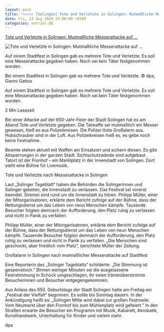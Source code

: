 ```yaml
---
layout: post
title: "🔥🔥🔥🔥 [Solingen] Tote und Verletzte in Solingen: Mutmaßliche Messerattacke auf ..."
date: Fri, 23 Aug 2024 23:00:00 +0200
categories: entries DE
---
```

[Tote und Verletzte in Solingen: Mutmaßliche Messerattacke auf ...](https://www.ruhrnachrichten.de/regionales/tote-verletzte-solingen-mutmassliche-messerattacke-stadtfest-grossalarm-hubschrauber-suche-taeter-w927063-2001340790/)

![Tote und Verletzte in Solingen: Mutmaßliche Messerattacke auf ...](https://www.ruhrnachrichten.de/wp-content/uploads/2024/08/23/21/630_0900_4043566_szimklqy5c_v12_ax_s800-1648x822.jpg)

Auf einem Stadtfest in Solingen gab es mehrere Tote und Verletzte. Es soll eine Messerattacke gegeben haben. Noch sei kein Täter festgenommen worden.

Bei einem Stadtfest in Solingen gab es mehrere Tote und Verletzte. © dpa, Gianni Gattus

Auf einem Stadtfest in Solingen gab es mehrere Tote und Verletzte. Es soll eine Messerattacke gegeben haben. Noch sei kein Täter festgenommen worden.

2 Min Lesezeit

Bei einer Attacke auf der 650-Jahr-Feier der Stadt Solingen hat es am Abend Tote und Verletzte gegeben. Die Tatwaffe sei mutmaßlich ein Messer gewesen, hieß es aus Polizeikreisen. Die Polizei löste Großalarm aus. Hubschrauber sind in der Luft. Aus Polizeikreisen hieß es, es gebe noch keine Festnahme.

Beamte stehen aktuell mit Waffen am Einsatzort und sichern diesen. Es gibt Absperrungen in der ganzen Stadt. Sichtschutzwände sind aufgebaut. Tatort ist der Fronhof – ein Marktplatz in der Innenstadt von Solingen. Dort steht eine Bühne für Livemusik.

Tote und Verletzte nach Messerattacke in Solingen

Laut „Solinger Tageblatt“ haben die Behörden die Solingerinnen und Solinger gebeten, die Innenstadt zu verlassen. Das Festival sei vorerst beendet. Sirenen sind rund um die Innenstadt zu hören. Philipp Müller, einer der Mitorganisatoren, erklärte dem Bericht zufolge auf der Bühne, dass der Rettungsdienst um das Leben von neun Menschen kämpfe. Tausende Besucher folgten demnach der Aufforderung, den Platz ruhig zu verlassen und nicht in Panik zu verfallen.

Philipp Müller, einer der Mitorganisatoren, erklärte dem Bericht zufolge auf der Bühne, dass der Rettungsdienst um das Leben von neun Menschen kämpfe. Tausende Besucher folgten demnach der Aufforderung, den Platz ruhig zu verlassen und nicht in Panik zu verfallen. „Die Menschen sind geschockt, aber friedlich vom Platz“, berichtete Müller der Zeitung.

Großalarm in Solingen nach mutmaßlicher Messerattacke auf Stadtfest

Eine Reporterin des „Solinger Tageblatts“ schilderte: „Die Stimmung ist gespenstisch.“ Binnen weniger Minuten sei die ausgelassene Feierstimmung in Schock umgeschlagen, ihr seien tränenüberströmte Besucherinnen und Besucher entgegengekommen.

Aus Anlass des 650. Geburtstags der Stadt Solingen hatte am Freitag ein „Festival der Vielfalt“ begonnen. Es sollte bis Sonntag dauern. In der Ankündigung heißt es: „Solingen Mitte wird dabei zur großen Festmeile: Vom Neumarkt über den Fronhof bis zum Mühlenplatz wird gefeiert.“ In den Straßen erwarte die Besucher ein Programm mit Musik, Kabarett, Akrobatik, Kunsthandwerk, Unterhaltung für Kinder und vielem mehr.

dpa

